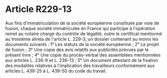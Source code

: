 # Article R229-13

Aux fins d'immatriculation de la société européenne constituée par voie de fusion, chaque société immatriculée en France qui participe à l'opération remet au notaire chargé du contrôle de légalité, outre le certificat mentionné au troisième alinéa de l'article L. 229-3, un dossier contenant au moins les documents suivants :   1° Les statuts de la société européenne ;   2° Le projet de fusion ;   3° Une copie des avis relatifs aux publicités prévues par le présent livre ;   4° Une copie du procès-verbal des assemblées mentionnées aux articles L. 236-9 et L. 236-13 ;   5° Un document attestant de la fixation des modalités relatives à l'implication des travailleurs conformément aux articles L. 439-25 à L. 439-50 du code du travail.